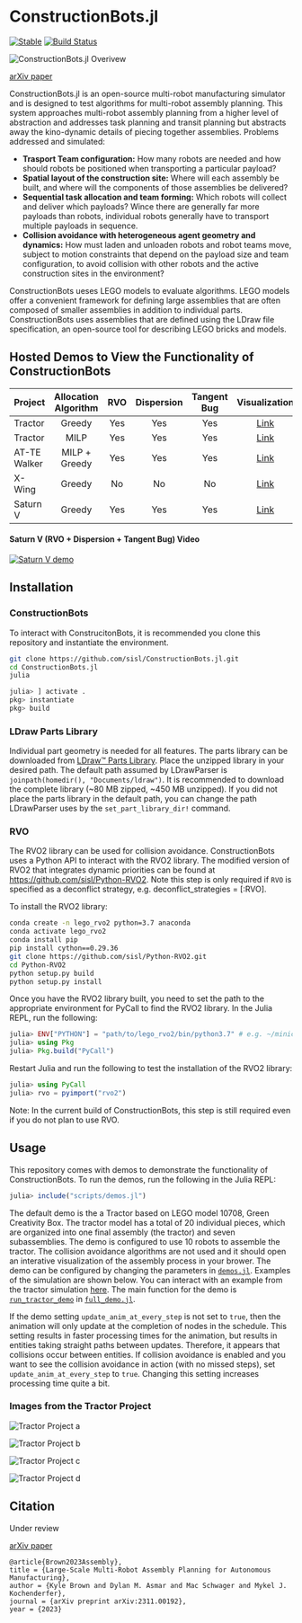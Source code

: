 # ConstructionBots.jl

[![Stable](https://img.shields.io/badge/docs-stable-blue.svg)](https://sisl.github.io/ConstructionBots.jl/stable)
[![Build Status](https://github.com/sisl/ConstructionBots.jl/workflows/CI/badge.svg)](https://github.com/sisl/ConstructionBots.jl/actions)

![ConstructionBots.jl Overivew](media/constructionbots_overviw.png)

[arXiv paper](https://arxiv.org/abs/2311.00192)

ConstructionBots.jl is an open-source multi-robot manufacturing simulator and is designed to test algorithms for multi-robot assembly planning. This system approaches multi-robot assembly planning from a higher level of abstraction and addresses task planning and transit planning but abstracts away the kino-dynamic details of piecing together assemblies. Problems addressed and simulated:
- **Trasport Team configuration:** How many robots are needed and how should robots be positioned when transporting a particular payload?
- **Spatial layout of the construction site:** Where will each assembly be built, and where will the components of those assemblies be delivered?
- **Sequential task allocation and team forming:** Which robots will collect and deliver which payloads? Wince there are generally far more payloads than robots, individual robots generally have to transport multiple payloads in sequence.
- **Collision avoidance with heterogeneous agent geometry and dynamics:** How must laden and unloaden robots and robot teams move, subject to motion constraints that depend on the payload size and team configuration, to avoid collision with other robots and the active construction sites in the environment?

ConstructionBots ueses LEGO models to evaluate algorithms. LEGO models offer a convenient framework for defining large assemblies that are often composed of smaller assemblies in addition to individual parts. ConstructionBots uses assemblies that are defined using the LDraw file specification, an open-source tool for describing LEGO bricks and models.

## Hosted Demos to View the Functionality of ConstructionBots
| Project | Allocation Algorithm | RVO | Dispersion  | Tangent Bug | Visualization |
| --- | :---: | :---: | :---: | :---: | :---: |
| Tractor | Greedy | Yes | Yes | Yes | [Link](https://sisl.github.io/ConstructionBots.jl/stable/tractor_greedy_RVO_Dispersion_TangentBug_visualization.html) |
| Tractor | MILP | Yes | Yes | Yes | [Link](https://sisl.github.io/ConstructionBots.jl/stable/tractor_milp_RVO_Dispersion_TangentBug_visualization.html) |
| AT-TE Walker  | MILP + Greedy | Yes | Yes | Yes | [Link](https://sisl.github.io/ConstructionBots.jl/stable/atte-walker_milp-ws_RVO_Dispersion_TangentBug_visualization.html) |
| X-Wing  | Greedy | No | No | No | [Link](https://sisl.github.io/ConstructionBots.jl/stable/x-wing_greedy_no-RVO_no-Dispersion_no-TangentBug_visualization.html) |
| Saturn V  | Greedy | Yes | Yes | Yes | [Link](https://www.youtube.com/watch?v=1hJD7NCfjZU) |

#### Saturn V (RVO + Dispersion + Tangent Bug) Video
[![Saturn V demo](https://img.youtube.com/vi/1hJD7NCfjZU/0.jpg)](https://www.youtube.com/watch?v=1hJD7NCfjZU)

## Installation

### ConstructionBots
To interact with ConstrucitonBots, it is recommended you clone this repository and instantiate the environment.
```bash
git clone https://github.com/sisl/ConstructionBots.jl.git
cd ConstructionBots.jl
julia
```
```julia
julia> ] activate .
pkg> instantiate
pkg> build
```

### LDraw Parts Library
Individual part geometry is needed for all features. The parts library can be downloaded from [LDraw™ Parts Library](https://library.ldraw.org/updates?latest). Place the unzipped library in your desired path. The default path assumed by LDrawParser is `joinpath(homedir(), "Documents/ldraw")`. It is recommended to download the complete library (~80 MB zipped, ~450 MB unzipped). If you did not place the parts library in the default path, you can change the path LDrawParser uses by the `set_part_library_dir!` command.

### RVO
The RVO2 library can be used for collision avoidance. ConstructionBots uses a Python API to interact with the RVO2 library. The modified version of RVO2 that integrates dynamic priorities can be found at https://github.com/sisl/Python-RVO2. Note this step is only required if `RVO` is specified as a 
deconflict strategy, e.g. deconflict_strategies = [:RVO].

To install the RVO2 library:
```bash
conda create -n lego_rvo2 python=3.7 anaconda
conda activate lego_rvo2
conda install pip
pip install cython==0.29.36
git clone https://github.com/sisl/Python-RVO2.git
cd Python-RVO2
python setup.py build
python setup.py install
```
Once you have the RVO2 library built, you need to set the path to the appropriate environment for PyCall to find the RVO2 library. In the Julia REPL, run the following:
```julia
julia> ENV["PYTHON"] = "path/to/lego_rvo2/bin/python3.7" # e.g. ~/miniconda3/envs/lego_rvo2/bin/python3.7
julia> using Pkg
julia> Pkg.build("PyCall")
```

Restart Julia and run the following to test the installation of the RVO2 library:
```julia
julia> using PyCall
julia> rvo = pyimport("rvo2")
```

Note: In the current build of ConstructionBots, this step is still required even if you do not plan to use RVO.

## Usage
This repository comes with demos to demonstrate the functionality of ConstructionBots. To run the demos, run the following in the Julia REPL:
```julia
julia> include("scripts/demos.jl")
```
The default demo is the a Tractor based on LEGO model 10708, Green Creativity Box. The tractor model has a total of 20 individual pieces, which are organized into one final assembly (the tractor) and seven subassemblies. The demo is configured to use 10 robots to assemble the tractor. The collision avoidance algorithms are not used and it should open an interative visualization of the assembly process in your brower. The demo can be configured by changing the parameters in [`demos.jl`](https://github.com/sisl/ConstructionBots.jl/blob/master/scripts/demos.jl). Examples of the simulation are shown below.
You can interact with an example from the tractor simulation [here](https://sisl.github.io/ConstructionBots.jl/stable/tractor_greedy_RVO_Dispersion_TangentBug_visualization.html).
The main function for the demo is [`run_tractor_demo`](https://github.com/sisl/ConstructionBots.jl/blob/c7dcb3baabc437cfccd12e8ccc777e1561e9bf3b/src/full_demo.jl#L48) in [`full_demo.jl`](https://github.com/sisl/ConstructionBots.jl/blob/master/src/full_demo.jl).

If the demo setting `update_anim_at_every_step` is not set to `true`, then the animation will only update at the completion of nodes in the schedule. This setting results in faster processing times for the animation, but results in entities taking straight paths between updates. Therefore, it appears that collisions occur between entities. If collision avoidance is enabled and you want to see the collision avoidance in action (with no missed steps), set `update_anim_at_every_step` to `true`. Changing this setting increases processing time quite a bit.

### Images from the Tractor Project
![Tractor Project a](media/tractor_demo_a.png)

![Tractor Project b](media/tractor_demo_b.png)

![Tractor Project c](media/tractor_demo_c.png)

![Tractor Project d](media/tractor_demo_d.png)

## Citation
Under review

[arXiv paper](https://arxiv.org/abs/2311.00192)

```
@article{Brown2023Assembly},
title = {Large-Scale Multi-Robot Assembly Planning for Autonomous Manufacturing},
author = {Kyle Brown and Dylan M. Asmar and Mac Schwager and Mykel J. Kochenderfer},
journal = {arXiv preprint arXiv:2311.00192},
year = {2023}
```
